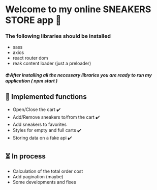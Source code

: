 # Welcome to my online SNEAKERS STORE app :athletic_shoe:

### The following libraries should be installed

- sass 
- axios 
- react router dom 
- reak content loader (just a preloader)

##### :nerd_face: After installing all the necessary libraries you are ready to run my application ( npm start )

## :page_with_curl: Implemented functions
- Open/Close the cart :heavy_check_mark:
- Add/Remove sneakers to/from the cart :heavy_check_mark:
- Add sneakers to favorites
- Styles for empty and full carts :heavy_check_mark:
- Storing data on a fake api :heavy_check_mark:

## :hourglass_flowing_sand: In process 
- Calculation of the total order cost 
- Add pagination (maybe)
- Some developments and fixes
